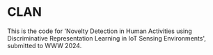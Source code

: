 # CLAN

This is the code for 'Novelty Detection in Human Activities using Discriminative Representation Learning in IoT Sensing Environments', submitted to WWW 2024.
